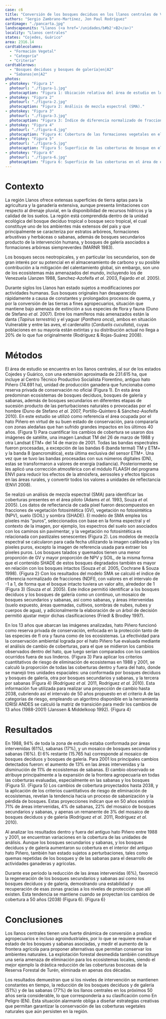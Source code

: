 ```yaml
---
case: c6
title: "Conversión de los bosques deciduos en los llanos centrales de Venezuela"
authors: "Sergio Zambrano-Martínez, Jon Paul Rodríguez"
cardimage: "./pancarta.jpg"
landscapeunits: "Llanos (<a href='/unidades/b#b2'>B2</a>)"
locality: "Llanos centrales"
states: "Cojedes, Guárico"
area: 2316.14
cardtablecolumns:
  - "Formación Vegetal"
  - "Categoría"
  - "Criterio"
cardtablerows:
  - "Bosques deciduos y bosques de galería|en|A2"
  - "Sabanas|en|A2"
photos:
- photokey: "Figura 1"
  photourl: "./figura-1.jpg"
  photocaption: "Figura 1: Ubicación relativa del área de estudio en los llanos centrales, estados Cojedes y Guárico (rojo). El límite amarillo identifica al antiguo hato Piñero."
- photokey: "Figura 2"
  photourl: "./figura-2.jpg"
  photocaption: "Figura 2: Análisis de mezcla espectral (SMA)."
- photokey: "Figura 3"
  photourl: "./figura-3.jpg"
  photocaption: "Figura 3: Índice de diferencia normalizado de fracciones (NDFI)."
- photokey: "Figura 4"
  photourl: "./figura-4.jpg"
  photocaption: "Figura 4: Cobertura de las formaciones vegetales en el área de estudio."
- photokey: "Figura 5"
  photourl: "./figura-5.jpg"
  photocaption: "Figura 5: Superficie de las coberturas de bosque en el área de estudio."
- photokey: "Figura 6"
  photourl: "./figura-6.jpg"
  photocaption: "Figura 6: Superficie de las coberturas en el área de estudio."
---
```

# Contexto

La región Llanos ofrece extensas superficies de tierra aptas para la agricultura y la ganadería extensiva, aunque presenta limitaciones con respecto al drenaje pluvial, en la disponibilidad de recursos hídricos y la calidad de los suelos. La región está comprendida dentro de la unidad ecológica del bosque deciduo tropical o bosque seco tropical, el cual constituye uno de los ambientes más extensos del país y que principalmente se caracteriza por estratos arbóreos, formaciones arbustivas y herbáceas o sabanas, además de bosques secundarios producto de la intervención humana, y bosques de galería asociados a formaciones arbóreas siempreverdes (MARNR 1983).

Los bosques secos neotropicales, y en particular los secundarios, son de gran interés por su potencial en el almacenamiento de carbono y su posible contribución a la mitigación del calentamiento global, sin embargo, son uno de los ecosistemas más amenazados del mundo, incluyendo los de Venezuela (Janzen 1988, Sanchez-Azofeifa *et al.* 2003, Fajardo *et al.* 2005).

Durante siglos los Llanos han estado sujetos a modificaciones por actividades humanas. Sus bosques originales han desaparecido rápidamente a causa de constantes y prolongados procesos de quema, y por la conversión de las tierras a fines agropecuarios, situación que mantiene bajo amenaza de extinción a sus especies de flora y fauna (Duno de Stefano *et al.* 2007). Entre los mamíferos más amenazados están la danta (*Tapirus terrestris*) y el yaguar (*Panthera onca*), ambos en situación Vulnerable y entre las aves, el cardenalito (*Carduelis cucullata*), cuyas poblaciones en su mayoría están extintas y su distribución actual no llega a 20% de lo que fue originalmente (Rodríguez & Rojas-Suárez 2008).

# Métodos

El área de estudio se encuentra en los llanos centrales, al sur de los estados Cojedes y Guárico, con una extensión aproximada de 231.615 ha, que incluye al Centro Técnico Productivo Socialista Florentino, antiguo hato Piñero (74.691 ha), unidad de producción ganadera que funcionaba como reserva privada de conservación no oficial (Figura 1). En esta área predominan ecosistemas de bosques deciduos, bosques de galería y sabanas, además de bosques secundarios en diferentes etapas de sucesión producto de las perturbaciones naturales o provocadas por el hombre (Duno de Stefano *et al.* 2007, Portillo-Quintero & Sánchez-Asofeifa 2010). En este estudio se utilizó como referencia el área ocupada por el hato Piñero en virtud de su buen estado de conservación, para compararla con zonas aledañas que han sufrido grandes impactos en los últimos 40 años.
{Figura 1}
Para cuantificar los cambios de cobertura se usaron dos imágenes de satélite, una imagen Landsat TM del 26 de marzo de 1988 y otra Landsat ETM+ del 14 de marzo de 2001. Todas las bandas espectrales fueron procesadas, a excepción de las bandas 6 (banda termal) TM y ETM+ y la banda 8 (pancromática), esta última exclusiva del sensor ETM+. Una vez que se tuvo las bandas procesadas con sus números digitales (DN), estas se transformaron a valores de energía (radiancia). Posteriormente se les aplicó una corrección atmosférica con el módulo FLAASH del programa ENVI para reducir los efectos de la atmósfera, aerosoles y efectos típicos en las áreas rurales, y convertir todos los valores a unidades de reflectancia (ENVI 2008).

Se realizó un análisis de mezcla espectral (SMA) para identificar las coberturas presentes en el área piloto (Adams *et al.* 1993, Souza *et al.* 2005). Los datos de reflectancia de cada píxel fueron descompuestos en fracciones de vegetación fotosintética (GV), vegetación no fotosintética (NPV), suelo (SOIL) y sombra (SHADE). El modelo de SMA emplea los píxeles más “puros”, seleccionados con base en la forma espectral y el contexto de la imagen, por ejemplo, los espectros del suelo son asociados con los caminos sin pavimentar, y la vegetación no fotosintética es relacionada con pastizales senescentes (Figura 2). Los modelos de mezcla espectral se calcularon para cada fecha utilizando la imagen calibrada y los píxeles puros, excepto la imagen de referencia usada para extraer los píxeles puros. Los bosques talados y quemados tienen una menor proporción de GV y mayor proporción de NPV y SOIL, de la misma forma que el contenido SHADE de estos bosques degradados también es mayor en relación con los bosques intactos (Souza *et al.* 2005, Cochrane & Souza 1998).
{Figura 2}
Con los resultados del modelo SMA se calculó el índice de diferencia normalizado de fracciones (NDFI), con valores en el intervalo de -1 a 1, de forma que el bosque intacto tuviera un valor alto, alrededor de 1 (Figura 3) (Souza *et al.* 2005). Este índice permitió identificar a los bosques deciduos y los bosques de galería como un continuo, un mosaico de bosques secundarios y sabanas, así como sabanas, y áreas intervenidas (suelo expuesto, áreas quemadas, cultivos, sombras de nubes, nubes y cuerpos de agua), y adicionalmente la elaboración de un árbol de decisión permitió ajustar mejor dichas clasificaciones (Friedl & Brodley 1997).

En los 13 años que abarcan las imágenes analizadas, hato Piñero funcionó como reserva privada de conservación, enfocada en la protección tanto de las especies de fl ora y fauna como de los ecosistemas. La efectividad para la conservación ambiental lograda por el hato Piñero fue evaluada mediante el análisis de cambio de coberturas, para el que se midieron los cambios observados dentro del hato, que luego serían comparados con los cambios ocurridos fuera de sus linderos.
{Figura 3}
Para aplicar los criterios cuantitativos de riesgo de eliminación de ecosistemas en 1988 y 2001, se calculó la proporción de todas las coberturas dentro y fuera del hato, donde se manejó tres unidades espaciales: una conformada por bosques deciduos y bosques de galería, otra por bosques secundarios y sabanas, y la tercera por sabanas (Figura 4) (Rodríguez *et al.* 2011, Rodríguez *et al.* 2010). Esta información fue utilizada para realizar una proyección de cambio hasta 2038, cubriendo así el intervalo de 50 años propuesto en el criterio A de las categorías de riesgo, empleando un algoritmo disponible en la herramienta IDRISI ANDES se calculó la matriz de transición para medir los cambios de 13 años (1988-2001) (Janssen & Middelkoop 1992).
{Figura 4}

# Resultados

En 1988, 94% de toda la zona de estudio estaba conformada por áreas intervenidas (61%), sabanas (17%), y un mosaico de bosques secundarios y sabanas (16%). El 6% restante (15.765 ha) corresponde al mosaico de bosques deciduos y bosques de galería. Para 2001 los principales cambios detectados fueron: el aumento de 13% en las áreas intervenidas y la disminución de 11% de ecosistemas de sabanas. El cambio observado se atribuye principalmente a la expansión de la frontera agropecuaria en todas las coberturas evaluadas, especialmente en las sabanas y los bosques (Figura 5).
{Figura 5}
Los cambios de cobertura proyectados hasta 2038, y la aplicación de los criterios cuantitativos de riesgo de eliminación de ecosistemas, revelan la tendencia hacia un proceso de sabanización y la pérdida de bosques. Estas proyecciones indican que en 50 años existiría 71% de áreas intervenidas, 4% de sabanas, 22% del mosaico de bosques secundarios y sabanas, y apenas un remanente de 3% del mosaico de bosques deciduos y de galería (Rodríguez *et al.* 2011, Rodríguez *et al.* 2010).

Al analizar los resultados dentro y fuera del antiguo hato Piñero entre 1988 y 2001, se encuentran variaciones en la cobertura de las unidades de análisis. Aunque los bosques secundarios y sabanas, y los bosques deciduos y de galería aumentaron su cobertura en el interior del antiguo hato Piñero, también han estado sujetos a perturbaciones, tales como quemas repetidas de los bosques y de las sabanas para el desarrollo de actividades ganaderas y agrícolas.

Durante ese período la reducción de las áreas intervenidas (6%), favoreció la regeneración de los bosques secundarios y sabanas así como los bosques deciduos y de galería, demostrando una estabilidad y recuperación de esas zonas gracias a los niveles de protección que allí existen. Esta tendencia se mantiene cuando se proyectan los cambios de cobertura a 50 años (2038) (Figura 6).
{Figura 6}

# Conclusiones

Los llanos centrales tienen una fuerte dinámica de conversión a predios agropecuarios e incluso agroindustriales, por lo que se requiere evaluar el estado de los bosques y sabanas asociadas, y medir el aumento de la frontera agrícola para proponer alternativas que permitan conservar los ambientes naturales. La explotación forestal desmedida también constituye una seria amenaza de eliminación para los ecosistemas locales, siendo el mejor ejemplo la drástica reducción de las coberturas boscosas de la Reserva Forestal de Turén, eliminada en apenas dos décadas.

Los resultados demuestran que si los niveles de intervención se mantienen constantes en tiempo, la reducción de los bosques deciduos y de galería (51%) y de las sabanas (77%) de los llanos centrales en los próximos 50 años sería considerable, lo que correspondería a su clasificación como En Peligro (EN). Esta situación alarmante obliga a diseñar estrategias creativas que permitan garantizar la conservación de las coberturas vegetales naturales que aún persisten en la región.
